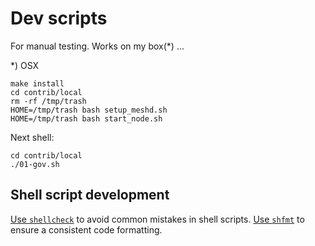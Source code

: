 # Dev scripts
For manual testing. Works on my box(*) ...


*) OSX

```
make install
cd contrib/local
rm -rf /tmp/trash
HOME=/tmp/trash bash setup_meshd.sh
HOME=/tmp/trash bash start_node.sh
```

Next shell:

```
cd contrib/local
./01-gov.sh
```

## Shell script development

[Use `shellcheck`](https://www.shellcheck.net/) to avoid common mistakes in shell scripts.
[Use `shfmt`](https://github.com/mvdan/sh) to ensure a consistent code formatting.
